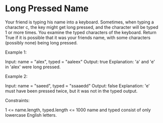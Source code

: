 # Long Pressed Name

Your friend is typing his name into a keyboard. Sometimes, when typing a character c, the key might get long pressed, and the character will be typed 1 or more times.
You examine the typed characters of the keyboard. Return True if it is possible that it was your friends name, with some characters (possibly none) being long pressed.

Example 1:

Input: name = "alex", typed = "aaleex"
Output: true
Explanation: 'a' and 'e' in 'alex' were long pressed.

Example 2:

Input: name = "saeed", typed = "ssaaedd"
Output: false
Explanation: 'e' must have been pressed twice, but it was not in the typed output.

Constraints:

1 <= name.length, typed.length <= 1000
name and typed consist of only lowercase English letters.
